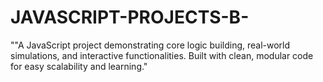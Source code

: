 # JAVASCRIPT-PROJECTS-B-
""A JavaScript project demonstrating core logic building, real-world simulations, and interactive functionalities. Built with clean, modular code for easy scalability and learning."
